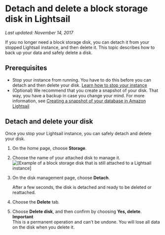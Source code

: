 # Detach and delete a block storage disk in Lightsail<a name="detach-and-delete-block-storage-disks"></a>

 *Last updated: November 14, 2017* 

If you no longer need a block storage disk, you can detach it from your stopped Lightsail instance, and then delete it\. This topic describes how to back up your data and safely delete a disk\.

## Prerequisites<a name="delete-block-storage-disk-prerequisites"></a>
+ Stop your instance from running\. You have to do this before you can detach and then delete your disk\. [Learn how to stop your instance](lightsail-how-to-start-stop-or-restart-your-instance-virtual-private-server.md)
+ \(Optional\) We recommend that you create a snapshot of your disk\. That way, you have a backup in case you change your mind\. For more information, see [Creating a snapshot of your database in Amazon Lightsail](create-block-storage-disk-snapshot.md)

## Detach and delete your disk<a name="delete-block-storage-disk-detach-and-delete"></a>

Once you stop your Lightsail instance, you can safely detach and delete your disk\.

1. On the home page, choose **Storage**\.

1. Choose the name of your attached disk to manage it\.  
![\[Example of a block storage disk that is still attached to a Lightsail instance\]](https://d9yljz1nd5001.cloudfront.net/en_us/a7664053563006144d6133a21b463972/images/example-disk-still-attached-home-page-storage-tab.png)

   

1. On the disk management page, choose **Detach**\.

   After a few seconds, the disk is detached and ready to be deleted or reattached\.

1. Choose the **Delete** tab\.

1. Choose **Delete disk**, and then confirm by choosing **Yes, delete**\.
**Important**  
This is a permanent operation and can't be undone\. You will lose all data on the disk when you delete it\.